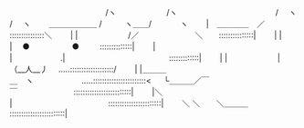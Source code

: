 
　　　　　　　　　　　　/ヽ　　　　　　 /ヽ
　　　　　　　　　　　　/ 　ヽ　 　　　 / 　ヽ
　　＿＿＿＿＿＿ / 　 　 ヽ＿＿/　 　 　ヽ
　　|　＿＿＿＿　／　　　 　 　 　　　:::::::::::::::＼
　　| |　　　　　　 /／　　　　　　　＼　　:::::::::::::::|
　　| |　　　　　　 |　 ●　　　 　　● 　　 ::::::::::::::|
　　| |　　　　　　.|　　　　　　　　　　　　　:::::::::::::|
　　| |　　　　　　 |　 　（__人__丿 　.....:::::::::::::::::::/
　　| |＿＿＿＿　ヽ　　　　　　.....:::::::::::::::::::::::<
　 └＿＿＿／￣￣　　　　　　　:::::::::::::::::::::::::|
　　|＼　　　 |　　　　　　　　　　　　:::::::::::::::::::::::|
　　＼ ＼　　＼＿＿＿　　　　　　 ::::::::::::::::::::::::|

